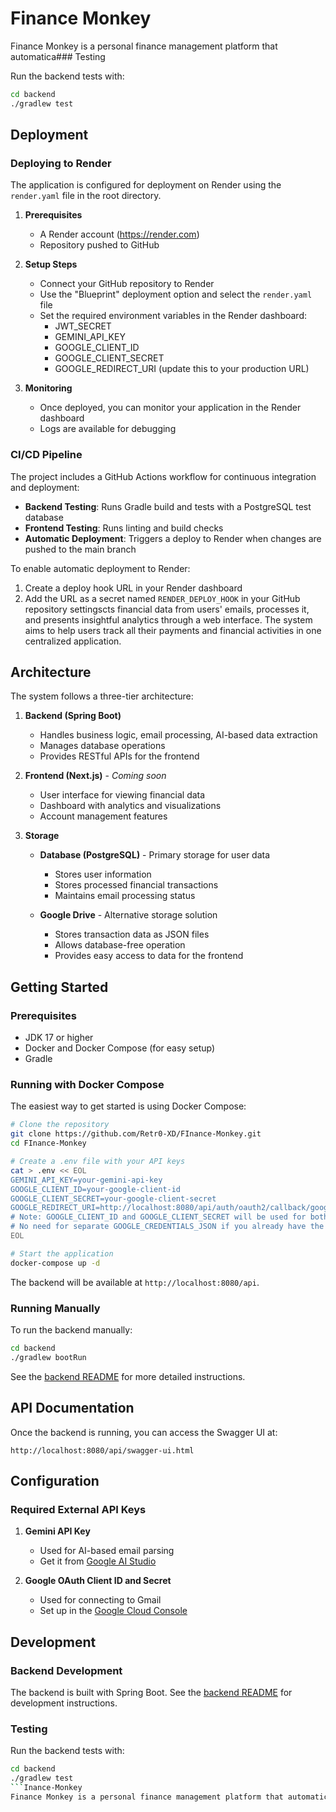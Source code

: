 # Finance Monkey

Finance Monkey is a personal finance management platform that automatica### Testing

Run the backend tests with:

```bash
cd backend
./gradlew test
```

## Deployment

### Deploying to Render

The application is configured for deployment on Render using the `render.yaml` file in the root directory.

1. **Prerequisites**
   - A Render account (https://render.com)
   - Repository pushed to GitHub

2. **Setup Steps**
   - Connect your GitHub repository to Render
   - Use the "Blueprint" deployment option and select the `render.yaml` file
   - Set the required environment variables in the Render dashboard:
     - JWT_SECRET
     - GEMINI_API_KEY
     - GOOGLE_CLIENT_ID
     - GOOGLE_CLIENT_SECRET
     - GOOGLE_REDIRECT_URI (update this to your production URL)

3. **Monitoring**
   - Once deployed, you can monitor your application in the Render dashboard
   - Logs are available for debugging

### CI/CD Pipeline

The project includes a GitHub Actions workflow for continuous integration and deployment:

- **Backend Testing**: Runs Gradle build and tests with a PostgreSQL test database
- **Frontend Testing**: Runs linting and build checks
- **Automatic Deployment**: Triggers a deploy to Render when changes are pushed to the main branch

To enable automatic deployment to Render:
1. Create a deploy hook URL in your Render dashboard
2. Add the URL as a secret named `RENDER_DEPLOY_HOOK` in your GitHub repository settingscts financial data from users' emails, processes it, and presents insightful analytics through a web interface. The system aims to help users track all their payments and financial activities in one centralized application.

## Architecture

The system follows a three-tier architecture:

1. **Backend (Spring Boot)**
   - Handles business logic, email processing, AI-based data extraction
   - Manages database operations
   - Provides RESTful APIs for the frontend

2. **Frontend (Next.js)** - *Coming soon*
   - User interface for viewing financial data
   - Dashboard with analytics and visualizations
   - Account management features

3. **Storage**
   - **Database (PostgreSQL)** - Primary storage for user data
     - Stores user information
     - Stores processed financial transactions
     - Maintains email processing status
   
   - **Google Drive** - Alternative storage solution
     - Stores transaction data as JSON files
     - Allows database-free operation
     - Provides easy access to data for the frontend

## Getting Started

### Prerequisites

- JDK 17 or higher
- Docker and Docker Compose (for easy setup)
- Gradle

### Running with Docker Compose

The easiest way to get started is using Docker Compose:

```bash
# Clone the repository
git clone https://github.com/Retr0-XD/FInance-Monkey.git
cd FInance-Monkey

# Create a .env file with your API keys
cat > .env << EOL
GEMINI_API_KEY=your-gemini-api-key
GOOGLE_CLIENT_ID=your-google-client-id
GOOGLE_CLIENT_SECRET=your-google-client-secret
GOOGLE_REDIRECT_URI=http://localhost:8080/api/auth/oauth2/callback/google
# Note: GOOGLE_CLIENT_ID and GOOGLE_CLIENT_SECRET will be used for both Gmail and Drive access
# No need for separate GOOGLE_CREDENTIALS_JSON if you already have the above variables set
EOL

# Start the application
docker-compose up -d
```

The backend will be available at `http://localhost:8080/api`.

### Running Manually

To run the backend manually:

```bash
cd backend
./gradlew bootRun
```

See the [backend README](backend/README.md) for more detailed instructions.

## API Documentation

Once the backend is running, you can access the Swagger UI at:
```
http://localhost:8080/api/swagger-ui.html
```

## Configuration

### Required External API Keys

1. **Gemini API Key**
   - Used for AI-based email parsing
   - Get it from [Google AI Studio](https://makersuite.google.com/app/apikey)

2. **Google OAuth Client ID and Secret**
   - Used for connecting to Gmail
   - Set up in the [Google Cloud Console](https://console.cloud.google.com/)

## Development

### Backend Development

The backend is built with Spring Boot. See the [backend README](backend/README.md) for development instructions.

### Testing

Run the backend tests with:

```bash
cd backend
./gradlew test
```Inance-Monkey
Finance Monkey is a personal finance management platform that automatically extracts financial data from users’ emails
